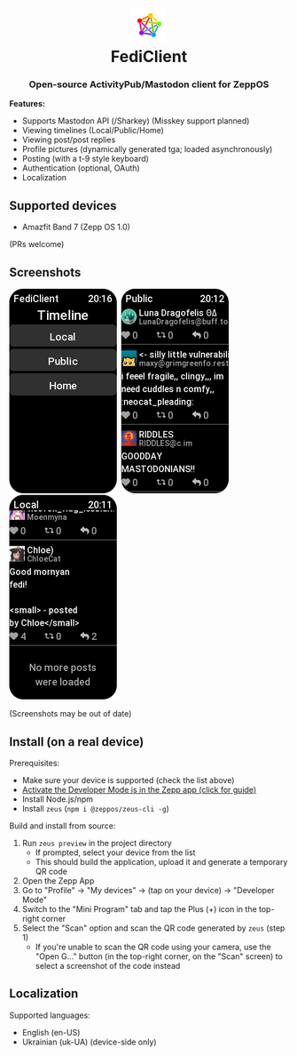 <h1 align="center">
  <img src="./assets/194x368-amazfit-band-7/icon.png" alt="App logo">
  <br>
  FediClient
</h1>
<h3 align="center">
  Open-source ActivityPub/Mastodon client for ZeppOS
</h3>

<b>Features:</b>
<ul>
  <li>Supports Mastodon API (/Sharkey) (Misskey support planned)</li>
  <li>Viewing timelines (Local/Public/Home)</li>
  <li>Viewing post/post replies</li>
  <li>Profile pictures (dynamically generated tga; loaded asynchronously)</li>
  <li>Posting (with a t-9 style keyboard)</li>
  <li>Authentication (optional, OAuth)</li>
  <li>Localization</li>
</ul>

<h2>Supported devices</h2>
<ul>
  <li>Amazfit Band 7 (Zepp OS 1.0)</li>
</ul>
(PRs welcome)

<!-- <h6>*Currently, only Amazfit Band 7 is officially supported, PRs welcome.</h6> -->
<h2>Screenshots</h2>
<span>
  <img src=".assets/zepp_screenshot_1717273008093.png" alt="Main menu sceenshot"><!--
-->&nbsp;&nbsp;<!--
--><img src=".assets/zepp_screenshot_1717272801057.png" alt="Timeline screenshot 1"><!--
-->&nbsp;&nbsp;<!--
--><img src=".assets/zepp_screenshot_1717272729052.png" alt="Timeline screenshot 2">
</span>
<p>
(Screenshots may be out of date)
</p>

<h2>Install (on a real device)</h2>

Prerequisites:
<ul>
  <li>Make sure your device is supported (check the list above)</li>
  <li><a href="https://docs.zepp.com/docs/1.0/guides/tools/zepp-app/#developer-mode-opening-method">Activate the Developer Mode is in the Zepp app (click for guide)</a></li>
  <li>Install Node.js/npm</li>
  <li>Install <code>zeus</code> (<code>npm i @zeppos/zeus-cli -g</code>)</li>
</ul>

Build and install from source:
<ol>
  <!-- <li>
    (Optional) Some options can only be changed at compile-time, check/modify <code>configuration.js</code> as needed
  </li> -->
  <li>
    Run <code>zeus preview</code> in the project directory
    <ul>
      <li>
        If prompted, select your device from the list
      </li>
      <li>
        This should build the application, upload it and generate a temporary QR code
      </li>
    </ul>
  </li>
  <li>
    Open the Zepp App
  </li>
  <li>
    Go to "Profile" -> "My devices" -> (tap on your device) -> "Developer Mode"
  </li>
  <li>
    Switch to the "Mini Program" tab and tap the Plus (+) icon in the top-right corner
  </li>
  <li>
    Select the "Scan" option and scan the QR code generated by <code>zeus</code> (step 1)
    <ul>
      <li>If you're unable to scan the QR code using your camera, use the "Open G..." button (in the top-right corner, on the "Scan" screen) to select a screenshot of the code instead</li>
    </ul>
  </li>
</ol>

<!-- <h2>Usage</h2>

(Optional) Select instance/Authentication: -->

<h2>Localization</h2>

Supported languages:
<ul>
  <li>English (en-US)</li>
  <li>Ukrainian (uk-UA) (device-side only)</li>
</ul>
